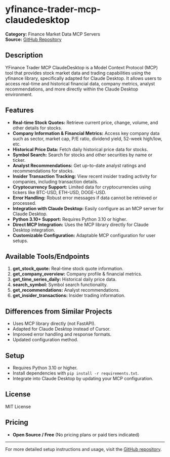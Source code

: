 # yfinance-trader-mcp-claudedesktop

**Category:** Finance Market Data MCP Servers  
**Source:** [GitHub Repository](https://github.com/SaintDoresh/YFinance-Trader-MCP-ClaudeDesktop.git)

## Description
YFinance Trader MCP ClaudeDesktop is a Model Context Protocol (MCP) tool that provides stock market data and trading capabilities using the yfinance library, specifically adapted for Claude Desktop. It allows users to access real-time and historical financial data, company metrics, analyst recommendations, and more directly within the Claude Desktop environment.

## Features
- **Real-time Stock Quotes:** Retrieve current price, change, volume, and other details for stocks.
- **Company Information & Financial Metrics:** Access key company data such as sector, market cap, P/E ratio, dividend yield, 52-week high/low, etc.
- **Historical Price Data:** Fetch daily historical price data for stocks.
- **Symbol Search:** Search for stocks and other securities by name or ticker.
- **Analyst Recommendations:** Get up-to-date analyst ratings and recommendations for stocks.
- **Insider Transaction Tracking:** View recent insider trading activity for companies, including transaction details.
- **Cryptocurrency Support:** Limited data for cryptocurrencies using tickers like BTC-USD, ETH-USD, DOGE-USD.
- **Error Handling:** Robust error messages if data cannot be retrieved or processed.
- **Integration with Claude Desktop:** Easily configure as an MCP server for Claude Desktop.
- **Python 3.10+ Support:** Requires Python 3.10 or higher.
- **Direct MCP Integration:** Uses the MCP library directly for Claude Desktop integration.
- **Customizable Configuration:** Adaptable MCP configuration for user setups.

## Available Tools/Endpoints
1. **get_stock_quote:** Real-time stock quote information.
2. **get_company_overview:** Company profile & financial metrics.
3. **get_time_series_daily:** Historical daily price data.
4. **search_symbol:** Symbol search functionality.
5. **get_recommendations:** Analyst recommendations.
6. **get_insider_transactions:** Insider trading information.

## Differences from Similar Projects
- Uses MCP library directly (not FastAPI).
- Adapted for Claude Desktop instead of Cursor.
- Improved error handling and response formats.
- Updated configuration method.

## Setup
- Requires Python 3.10 or higher.
- Install dependencies with `pip install -r requirements.txt`.
- Integrate into Claude Desktop by updating your MCP configuration.

## License
MIT License

## Pricing
- **Open Source / Free** (No pricing plans or paid tiers indicated)

---
For more detailed setup instructions and usage, visit the [GitHub repository](https://github.com/SaintDoresh/YFinance-Trader-MCP-ClaudeDesktop.git).